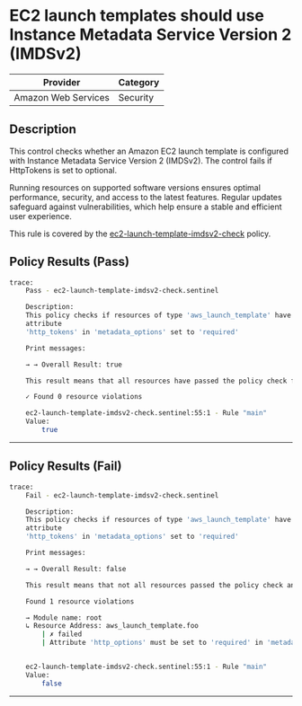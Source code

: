 # EC2 launch templates should use Instance Metadata Service Version 2 (IMDSv2)

| Provider            | Category  |
| ------------------- | --------  |
| Amazon Web Services |  Security |

## Description

This control checks whether an Amazon EC2 launch template is configured with Instance Metadata Service Version 2 (IMDSv2). The control fails if HttpTokens is set to optional.

Running resources on supported software versions ensures optimal performance, security, and access to the latest features. Regular updates safeguard against vulnerabilities, which help ensure a stable and efficient user experience.

This rule is covered by the [ec2-launch-template-imdsv2-check](../../policies/ec2/ec2-launch-template-imdsv2-check.sentinel) policy.

## Policy Results (Pass)

```bash
trace:
    Pass - ec2-launch-template-imdsv2-check.sentinel

    Description:
    This policy checks if resources of type 'aws_launch_template' have the
    attribute
    'http_tokens' in 'metadata_options' set to 'required'

    Print messages:

    → → Overall Result: true

    This result means that all resources have passed the policy check for the policy ec2-launch-template-imdsv2-check.

    ✓ Found 0 resource violations

    ec2-launch-template-imdsv2-check.sentinel:55:1 - Rule "main"
    Value:
        true
```

---

## Policy Results (Fail)

```bash
trace:
    Fail - ec2-launch-template-imdsv2-check.sentinel

    Description:
    This policy checks if resources of type 'aws_launch_template' have the
    attribute
    'http_tokens' in 'metadata_options' set to 'required'

    Print messages:

    → → Overall Result: false

    This result means that not all resources passed the policy check and the protected behavior is not allowed for the policy ec2-launch-template-imdsv2-check.

    Found 1 resource violations

    → Module name: root
    ↳ Resource Address: aws_launch_template.foo
        | ✗ failed
        | Attribute 'http_options' must be set to 'required' in 'metadata_options' for 'aws_launch_template' resources. Refer to https://docs.aws.amazon.com/securityhub/latest/userguide/ec2-controls.html#ec2-170 for more details.


    ec2-launch-template-imdsv2-check.sentinel:55:1 - Rule "main"
    Value:
        false
```

---
